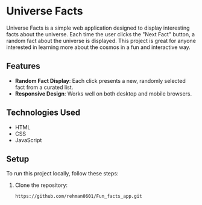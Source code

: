 # Universe Facts

Universe Facts is a simple web application designed to display interesting facts about the universe. Each time the user clicks the "Next Fact" button, a random fact about the universe is displayed. This project is great for anyone interested in learning more about the cosmos in a fun and interactive way.

## Features

- **Random Fact Display**: Each click presents a new, randomly selected fact from a curated list.
- **Responsive Design**: Works well on both desktop and mobile browsers.

## Technologies Used

- HTML
- CSS
- JavaScript

## Setup

To run this project locally, follow these steps:

1. Clone the repository:
   ```bash
   https://github.com/rehman0601/Fun_facts_app.git
